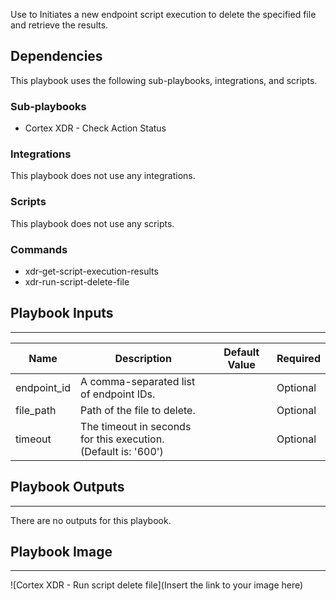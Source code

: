 Use to Initiates a new endpoint script execution to delete the specified file and retrieve the results.

## Dependencies
This playbook uses the following sub-playbooks, integrations, and scripts.

### Sub-playbooks
* Cortex XDR - Check Action Status

### Integrations
This playbook does not use any integrations.

### Scripts
This playbook does not use any scripts.

### Commands
* xdr-get-script-execution-results
* xdr-run-script-delete-file

## Playbook Inputs
---

| **Name** | **Description** | **Default Value** | **Required** |
| --- | --- | --- | --- |
| endpoint_id | A comma-separated list of endpoint IDs.  |  | Optional |
| file_path | Path of the file to delete. |  | Optional |
| timeout | The timeout in seconds for this execution.<br/>\(Default is: '600'\) |  | Optional |

## Playbook Outputs
---
There are no outputs for this playbook.

## Playbook Image
---
![Cortex XDR - Run script delete file](Insert the link to your image here)